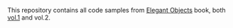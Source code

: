 This repository contains all code samples from
[Elegant Objects](http://www.yegor256.com/elegant-objects.html) book,
both
[vol.1](http://goo.gl/W2WVMk) and
vol.2.

